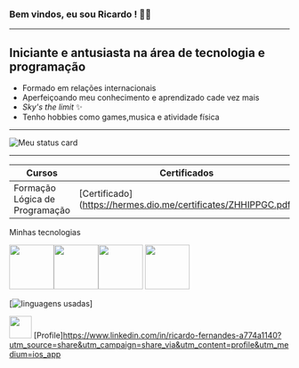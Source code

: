 ### **Bem vindos, eu sou Ricardo !** :floppy_disk::sparkles:
--------------------------------------------------------------


## **Iniciante e antusiasta na área de tecnologia e programação**

- Formado em relações internacionais
- Aperfeiçoando meu conhecimento e aprendizado cade vez mais
-  _Sky's the limit_ :sparkles:
- Tenho hobbies como games,musica e atividade física

------------------------------------------------------------------


![Meu status card](https://github-readme-stats.vercel.app/api?username=ricoaraujo&show_icons=true&theme=tokyonight)

---------------------------------------------------------------

| Cursos    | Certificados |
|---------- |------------- |
|Formação Lógica de Programação | [Certificado] (https://hermes.dio.me/certificates/ZHHIPPGC.pdf)


Minhas tecnologias

<img src="https://cdn.jsdelivr.net/gh/devicons/devicon@latest/icons/javascript/javascript-original.svg" width="80px"/><img src="https://cdn.jsdelivr.net/gh/devicons/devicon@latest/icons/html5/html5-original.svg" width="80px"/><img src="https://cdn.jsdelivr.net/gh/devicons/devicon@latest/icons/python/python-plain.svg" width="80px"/>
<img src="https://cdn.jsdelivr.net/gh/devicons/devicon@latest/icons/css3/css3-plain-wordmark.svg" width="80px" />
          


[![linguagens usadas](https://github-readme-stats.vercel.app/api/top-langs/?ricoaraujo&layout=compact)]




<img src="https://cdn.jsdelivr.net/gh/devicons/devicon@latest/icons/linkedin/linkedin-original.svg" width="40px" /> [Profile]https://www.linkedin.com/in/ricardo-fernandes-a774a1140?utm_source=share&utm_campaign=share_via&utm_content=profile&utm_medium=ios_app
          